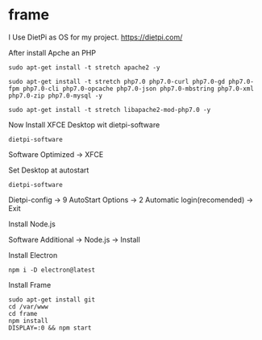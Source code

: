 # frame

I Use DietPi as OS for my project.
https://dietpi.com/

After install Apche an PHP

````
sudo apt-get install -t stretch apache2 -y

````

````
sudo apt-get install -t stretch php7.0 php7.0-curl php7.0-gd php7.0-fpm php7.0-cli php7.0-opcache php7.0-json php7.0-mbstring php7.0-xml php7.0-zip php7.0-mysql -y

````

````
sudo apt-get install -t stretch libapache2-mod-php7.0 -y
````

Now Install XFCE Desktop wit dietpi-software

````
dietpi-software
````
Software Optimized ->  XFCE 

Set Desktop at autostart

````
dietpi-software
````

Dietpi-config -> 9 AutoStart Options -> 2 Automatic login(recomended) -> Exit

Install Node.js

Software Additional -> Node.js -> Install

Install Electron

````
npm i -D electron@latest
````

Install Frame

````
sudo apt-get install git
cd /var/www
cd frame
npm install
DISPLAY=:0 && npm start



````

